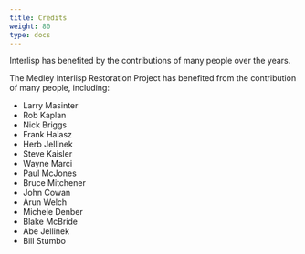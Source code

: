 ```yaml
---
title: Credits
weight: 80
type: docs
---
```

         
         
Interlisp has benefited by the contributions of many people over the years.


The Medley Interlisp Restoration Project has benefited from the contribution of many people, including:

* Larry Masinter
* Rob Kaplan
* Nick Briggs
* Frank Halasz
* Herb Jellinek
* Steve Kaisler
* Wayne Marci
* Paul McJones
* Bruce Mitchener
* John Cowan
* Arun Welch
* Michele Denber
* Blake McBride
* Abe Jellinek
* Bill Stumbo
